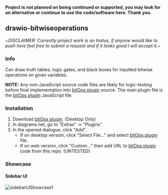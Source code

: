 **Project is not planned on being continued or supported, you may look for an alternative or continue to use the code/software here. Thank you.**

## drawio-bitwiseoperations

~_DISCLAIMER: Currently project work is on hiatus, if anyone would like to push here feel free to submit a request and if it looks good I will accept it._~

### Info

Can draw truth tables, logic gates, and black boxes for inputted bitwise operations on given variables.

__NOTE:__ Any non-JavaScript source code files are likely for logic-testing before final implementation into [bitOps plugin](bitops.js) source. The main plugin file is the [bitOps plugin](bitops.js) JavaScript file.

### Installation

1. Download [bitOps plugin](bitops.js). (Desktop Only)
2. In diagrams.net, go to "Extras" -> "Plugins".
3. In the opened dialogue, click "Add".
   - If on desktop version, click "Select File..." and select [bitOps plugin](bitops.js) file.
   - If on web version, click "Custom..." then add URL to [bitOps plugin](bitops.js) code from this repo. (UNTESTED)

### Showcase

#### Sidebar UI
![sidebarUIShowcase1](https://i.imgur.com/4PNiRJ3.png)
